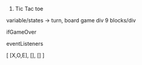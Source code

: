 1. Tic Tac toe


variable/states -> turn, board 
game div
9 blocks/div


ifGameOver 

eventListeners


[
    [X,O,E],
    [],
    []
]